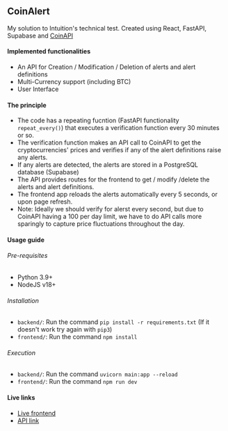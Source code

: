 ## CoinAlert
My solution to Intuition's technical test.
Created using React, FastAPI, Supabase and [CoinAPI](https://docs.coinapi.io)

#### Implemented functionalities
- An API for Creation / Modification / Deletion of alerts and alert definitions
- Multi-Currency support (including BTC)
- User Interface

#### The principle
- The code has a repeating fucntion (FastAPI functionality `repeat_every()`) that executes a verification function every 30 minutes or so.
- The verification function makes an API call to CoinAPI to get the cryptocurrencies' prices and verifies if any of the alert definitions raise any alerts.
- If any alerts are detected, the alerts are stored in a PostgreSQL database (Supabase)
- The API provides routes for the frontend to get / modify /delete the alerts and alert definitions.
- The frontend app reloads the alerts automatically every 5 seconds, or upon page refresh.
- Note: Ideally we should verify for alerst every second, but due to CoinAPI having a 100 per day limit, we have to do API calls more sparingly to capture price fluctuations throughout the day.



#### Usage guide
###### Pre-requisites
- Python 3.9+
- NodeJS v18+

###### Installation
- `backend/`: Run the command `pip install -r requirements.txt` (If it doesn't work try again with `pip3`)
- `frontend/`: Run the command `npm install`

###### Execution
- `backend/`: Run the command `uvicorn main:app --reload`
- `frontend/`: Run the command `npm run dev`

#### Live links 
- [Live frontend](https://coinalert.netlify.app/)
- [API link](https://coinalert.onrender.com)